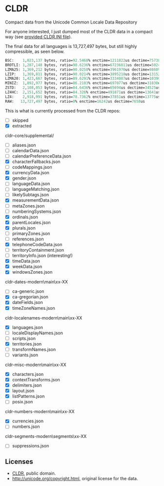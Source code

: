 # CLDR
Compact data from the Unicode Common Locale Data Repository

For anyone interested, I just dumped most of the CLDR data in a compact way (see [provided CLDR.INI file](cldr.ini)).

The final data for all languages is 13,727,497 bytes, but still highly compressible, as seen below.

```lisp
BSC:    1,023,137 bytes, ratio=92.5468% enctime=1211822us dectime=757387us 
BROTLI: 1,287,148 bytes, ratio=90.6236% enctime=67236011us dectime=50243us 
LZMA25: 1,369,212 bytes, ratio=90.0258% enctime=3961970us dectime=98609us 
LZIP:   1,369,811 bytes, ratio=90.0214% enctime=3895218us dectime=131528us 
LZMA20: 1,423,667 bytes, ratio=89.6291% enctime=3334007us dectime=103905us 
MINIZ:  1,892,977 bytes, ratio=86.2103% enctime=697077us dectime=31830us 
ZSTD:   2,108,053 bytes, ratio=84.6436% enctime=65694us dectime=34525us 
LZ4HC:  2,151,652 bytes, ratio=84.326% enctime=491871us dectime=13641us 
LZ4:    2,918,991 bytes, ratio=78.7362% enctime=37851us dectime=13775us 
RAW:   13,727,497 bytes, ratio=0% enctime=16242us dectime=7658us 
```

This is what is currently processed from the CLDR repos:
- [ ] skipped
- [x] extracted

cldr-core/supplemental/
- [ ] aliases.json
- [ ] calendarData.json
- [ ] calendarPreferenceData.json
- [x] characterFallbacks.json
- [ ] codeMappings.json
- [x] currencyData.json
- [x] gender.json
- [ ] languageData.json
- [ ] languageMatching.json
- [ ] likelySubtags.json
- [x] measurementData.json
- [ ] metaZones.json
- [ ] numberingSystems.json
- [x] ordinals.json
- [x] parentLocales.json
- [x] plurals.json
- [ ] primaryZones.json
- [ ] references.json
- [x] telephoneCodeData.json
- [ ] territoryContainment.json
- [ ] territoryInfo.json (interesting!)
- [x] timeData.json
- [x] weekData.json
- [x] windowsZones.json

cldr-dates-modern\main\xx-XX
- [ ] ca-generic.json
- [x] ca-gregorian.json
- [x] dateFields.json
- [x] timeZoneNames.json

cldr-localenames-modern\main\xx-XX
- [x] languages.json
- [ ] localeDisplayNames.json
- [ ] scripts.json
- [x] territories.json
- [ ] transformNames.json
- [ ] variants.json

cldr-misc-modern\main\xx-XX
- [x] characters.json
- [x] contextTransforms.json
- [x] delimiters.json
- [x] layout.json
- [x] listPatterns.json
- [ ] posix.json

cldr-numbers-modern\main\xx-XX
- [x] currencies.json
- [ ] numbers.json

cldr-segments-modern\segments\xx-XX
- [ ] suppressions.json

## Licenses
- [CLDR](https://github.com/r-lyeh/cldr), public domain.
- http://unicode.org/copyright.html, original license for the data. 
